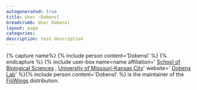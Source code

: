 ```yaml
---
autogenerated: true
title: User ›Dobensl
breadcrumb: User Dobensl
layout: page
categories: 
description: test description
---
```



{% capture name%}
{% include person content='Dobensl' %}
{% endcapture %}
{% include user-box name=name affiliation=' [School of Biological Sciences](http://sbs.umkc.edu/) , [University of Missouri-Kansas City](http://www.umkc.edu/)' website=' [Dobens Lab](http://sbs.umkc.edu/dobens/)' %}{% include person content='Dobensl' %} is the maintainer of the [FijiWings](FijiWings) distribution.
